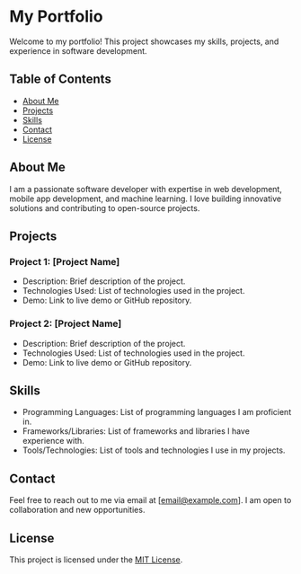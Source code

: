 # My Portfolio

Welcome to my portfolio! This project showcases my skills, projects, and experience in software development.

## Table of Contents
- [About Me](#about-me)
- [Projects](#projects)
- [Skills](#skills)
- [Contact](#contact)
- [License](#license)

## About Me
I am a passionate software developer with expertise in web development, mobile app development, and machine learning. I love building innovative solutions and contributing to open-source projects.

## Projects
### Project 1: [Project Name]
- Description: Brief description of the project.
- Technologies Used: List of technologies used in the project.
- Demo: Link to live demo or GitHub repository.

### Project 2: [Project Name]
- Description: Brief description of the project.
- Technologies Used: List of technologies used in the project.
- Demo: Link to live demo or GitHub repository.

<!-- Add more projects as needed -->

## Skills
- Programming Languages: List of programming languages I am proficient in.
- Frameworks/Libraries: List of frameworks and libraries I have experience with.
- Tools/Technologies: List of tools and technologies I use in my projects.

## Contact
Feel free to reach out to me via email at [email@example.com]. I am open to collaboration and new opportunities.

## License
This project is licensed under the [MIT License](LICENSE).
